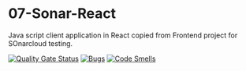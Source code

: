 # 07-Sonar-React
Java script client application in React copied from Frontend project for SOnarcloud testing.

[![Quality Gate Status](https://sonarcloud.io/api/project_badges/measure?project=AndPust_07-Sonar-React&metric=alert_status)](https://sonarcloud.io/summary/new_code?id=AndPust_07-Sonar-React)
[![Bugs](https://sonarcloud.io/api/project_badges/measure?project=AndPust_07-Sonar-React&metric=bugs)](https://sonarcloud.io/summary/new_code?id=AndPust_07-Sonar-React)
[![Code Smells](https://sonarcloud.io/api/project_badges/measure?project=AndPust_07-Sonar-React&metric=code_smells)](https://sonarcloud.io/summary/new_code?id=AndPust_07-Sonar-React)